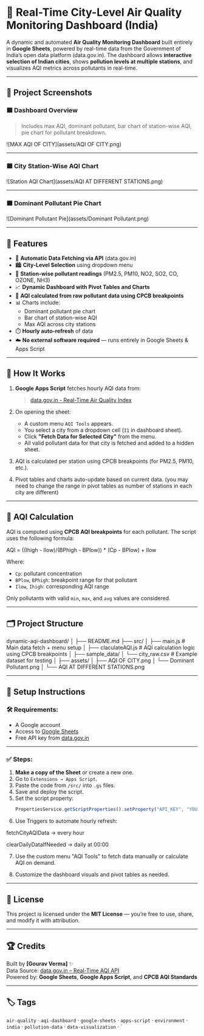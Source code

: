 # 🧭 Real-Time City-Level Air Quality Monitoring Dashboard (India)

A dynamic and automated **Air Quality Monitoring Dashboard** built entirely in **Google Sheets**, powered by real-time data from the Government of India’s open data platform (data.gov.in). The dashboard allows **interactive selection of Indian cities**, shows **pollution levels at multiple stations**, and visualizes AQI metrics across pollutants in real-time.

---

## 📸 Project Screenshots

### 🟦 Dashboard Overview
> Includes max AQI, dominant pollutant, bar chart of station-wise AQI, pie chart for pollutant breakdown.

![MAX AQI OF CITY](assets/AQI OF CITY.png)

---

### 🟩 City Station-Wise AQI Chart

![Station AQI Chart](assets/AQI AT DIFFERENT STATIONS.png)

---

### 🟧 Dominant Pollutant Pie Chart

![Dominant Pollutant Pie](assets/Dominant Pollutant.png)

---

## 📌 Features

- 🔄 **Automatic Data Fetching via API** (data.gov.in)
- 🏙️ **City-Level Selection** using dropdown menu
- 🧪 **Station-wise pollutant readings** (PM2.5, PM10, NO2, SO2, CO, OZONE, NH3)
- 📈 **Dynamic Dashboard with Pivot Tables and Charts**
- 🎯 **AQI calculated from raw pollutant data using CPCB breakpoints**
- 📊 Charts include:
  - Dominant pollutant pie chart
  - Bar chart of station-wise AQI
  - Max AQI across city stations
- ⏱️ **Hourly auto-refresh** of data
- ☁️ **No external software required** — runs entirely in Google Sheets & Apps Script

---

## 🔧 How It Works

1. **Google Apps Script** fetches hourly AQI data from:
   > [data.gov.in - Real-Time Air Quality Index](https://www.data.gov.in/resource/real-time-air-quality-index-various-locations)

2. On opening the sheet:
   - A custom menu `AQI Tools` appears.
   - You select a city from a dropdown cell (`I1` in dashboard sheet).
   - Click **"Fetch Data for Selected City"** from the menu.
   - All valid pollutant data for that city is fetched and added to a hidden sheet.

3. AQI is calculated per station using CPCB breakpoints (for PM2.5, PM10, etc.).

4. Pivot tables and charts auto-update based on current data. (you may need to change the range in pivot tables as number of stations in each city are different)

---

## 🧮 AQI Calculation

AQI is computed using **CPCB AQI breakpoints** for each pollutant. The script uses the following formula:

AQI = ((Ihigh - Ilow)/(BPhigh - BPlow)) * (Cp - BPlow) + Ilow


Where:
- `Cp`: pollutant concentration
- `BPlow`, `BPhigh`: breakpoint range for that pollutant
- `Ilow`, `Ihigh`: corresponding AQI range

Only pollutants with valid `min`, `max`, and `avg` values are considered.

---

## 🗂️ Project Structure

dynamic-aqi-dashboard/
│
├── README.md
├── src/
│ ├── main.js # Main data fetch + menu setup
│ ├── claculateAQI.js # AQI calculation logic using CPCB breakpoints
│
├── sample_data/
│ └── city_raw.csv # Example dataset for testing
│
├── assets/
│ ├── AQI OF CITY.png
│ └── Dominant Pollutant.png
│ └── AQI AT DIFFERENT STATIONS.png


---

## 🚀 Setup Instructions

### 🛠️ Requirements:
- A Google account
- Access to [Google Sheets](https://sheets.google.com)
- Free API key from [data.gov.in](https://data.gov.in/user/login)

---

### ✅ Steps:

1. **Make a copy of the Sheet** or create a new one.
2. Go to `Extensions → Apps Script`.
3. Paste the code from `/src/` into `.gs` files.
4. Save and deploy the script.
5. Set the script property:
   ```js
   PropertiesService.getScriptProperties().setProperty("API_KEY", "YOUR_API_KEY_HERE");

6. Use Triggers to automate hourly refresh: 

fetchCityAQIData → every hour

clearDailyDataIfNeeded → daily at 00:00

7. Use the custom menu "AQI Tools" to fetch data manually or calculate AQI on demand.

8. Customize the dashboard visuals and pivot tables as needed.

---

## 💼 License

This project is licensed under the **MIT License** — you’re free to use, share, and modify it with attribution.

---

## 🏆 Credits

Built by **[Gourav Verma]** ✨  
Data Source: [data.gov.in – Real-Time AQI API](https://data.gov.in/resource/3b01bcb8-0b14-4abf-b6f2-c1bfd384ba69)  
Powered by: **Google Sheets**, **Google Apps Script**, and **CPCB AQI Standards**

---

## 🏷️ Tags

`air-quality` · `aqi-dashboard` · `google-sheets` · `apps-script` · `environment` · `india` · `pollution-data` · `data-visualization` · `



  

